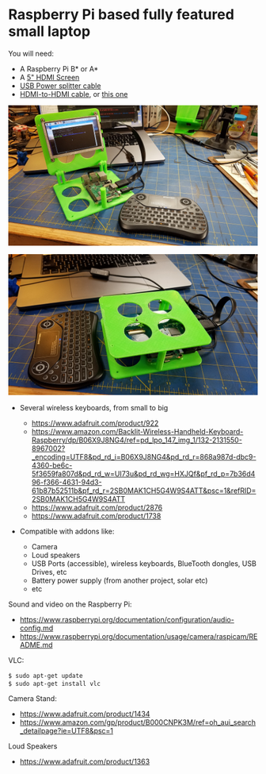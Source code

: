 # Raspberry Pi based fully featured small laptop
You will need:
- A Raspberry Pi B* or A*
- A [5" HDMI Screen](https://www.adafruit.com/product/2232)
- [USB Power splitter cable](https://www.adafruit.com/product/3030)
- [HDMI-to-HDMI cable](https://www.adafruit.com/product/2197), or [this one](https://www.adafruit.com/product/2420)

![Open](./images/01.jpg)

![Closed](./images/02.jpg)

- Several wireless keyboards, from small to big
	- <https://www.adafruit.com/product/922>
	- <https://www.amazon.com/Backlit-Wireless-Handheld-Keyboard-Raspberry/dp/B06X9J8NG4/ref=pd_lpo_147_img_1/132-2131550-8967002?_encoding=UTF8&pd_rd_i=B06X9J8NG4&pd_rd_r=868a987d-dbc9-4360-be6c-5f3659fa807d&pd_rd_w=UI73u&pd_rd_wg=HXJQf&pf_rd_p=7b36d496-f366-4631-94d3-61b87b52511b&pf_rd_r=2SB0MAK1CH5G4W9S4ATT&psc=1&refRID=2SB0MAK1CH5G4W9S4ATT>
	- <https://www.adafruit.com/product/2876>
	- <https://www.adafruit.com/product/1738>

- Compatible with addons like:
	- Camera
	- Loud speakers
	- USB Ports (accessible), wireless keyboards, BlueTooth dongles, USB Drives, etc
	- Battery power supply (from another project, solar etc)
	- etc

Sound and video on the Raspberry Pi:
- <https://www.raspberrypi.org/documentation/configuration/audio-config.md>
- <https://www.raspberrypi.org/documentation/usage/camera/raspicam/README.md>

VLC:
```
$ sudo apt-get update
$ sudo apt-get install vlc
```

Camera Stand:
- <https://www.adafruit.com/product/1434>
- <https://www.amazon.com/gp/product/B000CNPK3M/ref=oh_aui_search_detailpage?ie=UTF8&psc=1>

Loud Speakers
- <https://www.adafruit.com/product/1363>
